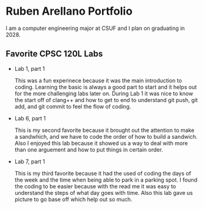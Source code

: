 
# Ruben Arellano Portfolio

I am a computer engineering major at CSUF and I plan on graduating in 2028.

## Favorite CPSC 120L Labs

* Lab 1, part 1 

  This was a fun experinece because it was the main introduction to coding. Learning the basic is always a good part to start and it helps out for the more challenging labs later on. During Lab 1 it was nice to know the start off of clang++ and how to get to end to understand git push, git add, and git commit to feel the flow of coding.

* Lab 6, part 1 

  This is my second favorite because it brought out the attention to make a sandwhich, and we have to code the order of how to build a sandwich. Also I enjoyed this lab  because it showed us a way to deal with more than one arguement and how to put things in certain order.

* Lab 7, part 1 

  This is my third favorite because it had the used of coding the days of the week and the time when being able to park in a parking spot. I found the coding to be easier because with the read me it was easy to understand the steps of what day goes with time. Also this lab gave us picture to go base off which help out so much.